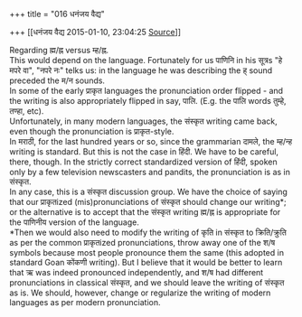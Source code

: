 +++
title = "016 धनंजय वैद्य"

+++
[[धनंजय वैद्य	2015-01-10, 23:04:25 [Source](https://groups.google.com/g/samskrita/c/zZKG2DkqXv4)]]



Regarding ह्म/ह्न versus म्ह/ह्न.  
This would depend on the language. Fortunately for us पाणिनि in his सूत्रs "हे मपरे वा", "नपरे नः" telks us: in the language he was describing the ह् sound preceded the म/न sounds.  
In some of the early प्राकृत languages the pronunciation order flipped - and the writing is also appropriately flipped in say, पालि. (E.g. the पालि words तुम्हे, तण्हा, etc).  
Unfortunately, in many modern languages, the संस्कृत writing came back, even though the pronunciation is प्राकृत-style.  
In मराठी, for the last hundred years or so, since the grammarian दामले, the म्ह/न्ह writing is standard. But this is not the case in हिंदी. We have to be careful, there, though. In the strictly correct standardized version of हिंदी, spoken only by a few television newscasters and pandits, the pronunciation is as in संस्कृत.  
In any case, this is a संस्कृत discussion group. We have the choice of saying that our प्राकृतized (mis)pronunciations of संस्कृत should change our writing\*; or the alternative is to accept that the संस्कृत writing ह्म/ह्न is appropriate for the पाणिनीय version of the language.  
\*Then we would also need to modify the writing of कृति in संस्कृत to क्रिति/क्रुति as per the common प्राकृतized pronunciations, throw away one of the श/ष symbols because most people pronounce them the same (this adopted in standard Goan कोंकणी writing). But I believe that it would be better to learn that ऋ was indeed pronounced independently, and श/ष had different pronunciations in classical संस्कृत, and we should leave the writing of संस्कृत as is. We should, however, change or regularize the writing of modern languages as per modern pronunciation.

